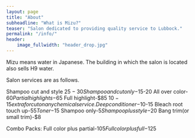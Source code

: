 ```yaml
---
layout: page
title: "About"
subheadline: "What is Mizu?"
teaser: "Salon dedicated to providing quality service to Lubbock."
permalink: "/info/"
header:
    image_fullwidth: "header_drop.jpg"
---
```

Mizu means water in Japanese. The building in which the salon is located also sells H9 water. 

Salon services are as follows.


Shampoo cut and style $25-30
Shampoo and cut only-$15-20
All over color-$60
Partial highlights-$65
Full highlight-$85
$10-15 extra for cut on any chemical service. 
Deep conditioner-$10-15
Bleach root touch up-$55 
Toner-$15 
Shampoo only-$5 
Shampoo plus style-$20
Bang trim(or small trim)-$8

Combo Packs:
Full color plus partial-$105
Full color plus full-$125

